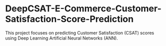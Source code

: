 # DeepCSAT-E-Commerce-Customer-Satisfaction-Score-Prediction
This project focuses on predicting Customer Satisfaction (CSAT) scores using Deep Learning Artificial Neural Networks (ANN).
